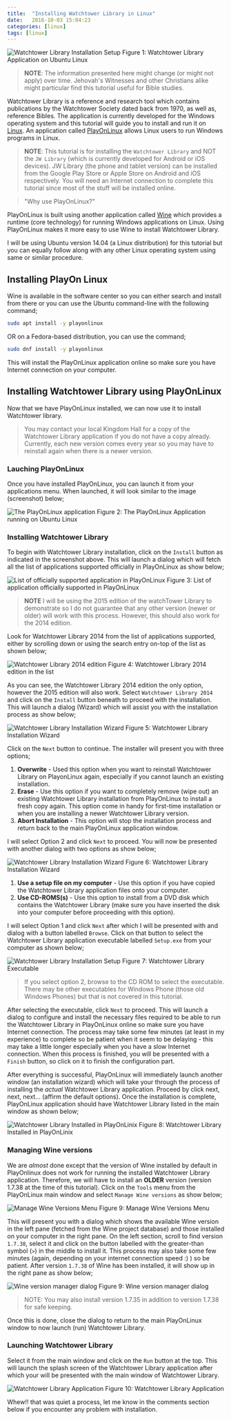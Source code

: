 ```yaml
---
title:  "Installing Watchtower Library in Linux"
date:   2016-10-03 15:04:23
categories: [linux]
tags: [linux]
---
```


![Watchtower Library Installation Setup](../images/watchtower-library-application.png)
Figure 1: Watchtower Library Application on Ubuntu Linux

> __NOTE__: The information presented here might change (or might not apply) over time. Jehovah's Witnesses and other Christians alike might particular find this tutorial useful for Bible studies.

Watchtower Library is a reference and research tool which contains publications by the Watchtower Society dated back from 1970, as well as, reference Bibles. The application is currently developed for the Windows operating system and this tutorial will guide you to install and run it on [Linux](https://aberba.github.io/2016/what-is-linux/). An application called [PlayOnLinux](https://en.wikipedia.org/wiki/PlayOnLinux) allows Linux users to run Windows programs in Linux. 

> __NOTE__: This tutorial is for installing the `Watchtower Library` and NOT the `JW Library` (which is currently developed for Android or iOS devices). JW Library (the phone and tablet version) can be installed from the Google Play Store or Apple Store on Android and iOS respectively.
> You will need an Internet connection to complete this tutorial since most of the stuff will be installed online. 

> "Why use PlayOnLinux?"

PlayOnLinux is built using another application called [Wine](https://en.wikipedia.org/wiki/Wine_(software) ) which provides a runtime (core technology) for running Windows applications on Linux. Using PlayOnLinux makes it more easy to use Wine to install Watchtower Library.

I will be using Ubuntu version 14.04 (a Linux distribution) for this tutorial but you can equally follow along with any other Linux operating system using same or similar procedure.

## Installing PlayOn Linux

Wine is available in the software center so you can either search and install from there or you can use the Ubuntu command-line with the following command;

```sh
sudo apt install -y playonlinux
```

OR on a Fedora-based distribution, you can use the command;

```sh
sudo dnf install -y playonlinux
```

This will install the PlayOnLinux application online so make sure you have Internet connection on your computer.


## Installing Watchtower Library using PlayOnLinux

Now that we have PlayOnLinux installed, we can now use it to install Watchtower library. 

> You may contact your local Kingdom Hall for a copy of the Watchtower Library application if you do not have a copy already. Currently, each new version comes every year so you may have to reinstall again when there is a newer version. 

### Lauching PlayOnLinux
Once you have installed PlayOnLinux, you can launch it from your applications menu. When launched, it will look similar to the image (screenshot) below;

![The PlayOnLinux application](../images/play-on-linux-application.jpg)
Figure 2: The PlayOnLinux Application running on Ubuntu Linux

### Installing Watchtower Library
To begin with Watchtower Library installation, click on the `Install` button as indicated in the screenshot above. This will launch a dialog which will fetch all the list of applications supported officially in PlayOnLinux as show below;

![List of officially supported application in PlayOnLinux](../images/play-on-linux-database.jpg)
Figure 3: List of application officially supported in PlayOnLinux

> __NOTE__ I will be using the 2015 edition of the watchTower Library to demonstrate so I do not guarantee that any other version (newer or older) will work with this process. However, this should also work for the 2014 edition. 

Look for Watchtower Library 2014 from the list of applications supported, either by scrolling down or using the search entry on-top of the list as shown below;

![Watchtower Library 2014 edition](../images/watchtower-library-2014-in-list.png)
Figure 4: Watchtower Library 2014 edition in the list

As you can see, the Watchtower Library 2014 edition the only option, however the 2015 edition will also work. Select `Watchtower Library 2014` and click on the `Install` button beneath to proceed with the installation. This will launch a dialog (Wizard) which will assist you with the installation process as show below;

![Watchtower Library Installation Wizard](../images/watchtower-library-install-wizard.png)
Figure 5: Watchtower Library Installation Wizard

Click on the `Next` button to continue. The installer will present you with three options;

1. __Overwrite__ - Used this option when you want to reinstall Watchtower Library on PlayonLinux again, especially if you cannot launch an existing installation.
2. __Erase__ - Use this option if you want to completely remove (wipe out) an existing Watchtower Library installation from PlayOnLinux to install a fresh copy again. This option come in handy for first-time installation or when you are installing a newer Watchtower Library version.
3. __Abort Installation__ - This option will stop the installation process and return back to the main PlayOnLinux application window.

I will select Option 2 and click `Next` to proceed. You will now be presented with another dialog with two options as show below;

![Watchtower Library Installation Wizard](../images/watchtower-library-select-setup.png)
Figure 6: Watchtower Library Installation Wizard

1. __Use a setup file on my computer__ - Use this option if you have copied the Watchtower Library application files onto your computer.
2. __Use CD-ROMS(s)__ - Use this option to install from a DVD disk which contains the Watchtower Library (make sure you have inserted the disk into your computer before proceeding with this option).

I will select Option 1 and click `Next` after which I will be presented with and dialog with a button labelled `Browse`. Click on that button to select the Watchtower Library application executable labelled `Setup.exe` from your computer as shown below;

![Watchtower Library Installation Setup](../images/watchtower-library-select-setup-executable.png)
Figure 7: Watchtower Library Executable

> If you select option 2, browse to the CD ROM to select the executable. There may be other executables for Windows Phone (those old Windows Phones) but that is not covered in this tutorial. 

After selecting the executable, click `Next` to proceed. This will launch a dialog to configure and install the necessary files required to be able to run the Watchtower Library in PlayOnLinux online so make sure you have Internet connection. The process may take some few minutes (at least in my experience) to complete so be patient when it seem to be delaying - this may take a little longer especially when you have a slow Internet connection. When this process is finished, you will be presented with a `Finish` button, so click on it to finish the configuration part. 

After everything is successful, PlayOnLinux will immediately launch another window (an installation wizard) which will take your through the process of installing the _actual_ Watchtower Library application. Proceed by click next, next, next... (affirm the default options). Once the installation is complete, PlayOnLinux application should have Watchtower Library listed in the main window as shown below;

![Watchtower Library Installed in PlayOnLinix](../images/watchtower-library-installed-in-playonlinux.png)
Figure 8: Watchtower Library Installed in PlayOnLinix


### Managing Wine versions
We are _almost_ done except that the version of Wine installed by default in PlayOnlinux does not work for running the installed Watchtower Library application. Therefore, we will have to install an __OLDER__ version (version 1.7.38 at the time of this tutorial). Click on the `Tools` menu from  the PlayOnLinux main window and select `Manage Wine versions` as show below;

![Manage Wine Versions Menu](../images/play-on-linux-wine-versions-manager-menu.jpg)
Figure 9: Manage Wine Versions Menu

This will present you with a dialog which shows the available Wine version in the left pane (fetched from the Wine project database) and those installed on your computer in the right pane. On the left section, scroll to find version `1.7.38`, select it and click on the button labelled with the greater-than symbol (`>`) in the middle to install it. This process may also take some few minutes (again, depending on your internet connection speed :)  ) so be patient. After version `1.7.38` of Wine has been installed, it will show up in the right pane as show below;


![Wine version manager dialog](../images/play-on-linux-wine-versions-dialog.jpg) Figure 9: Wine version manager dialog

> NOTE: You may also install version 1.7.35 in addition to version 1.7.38 for safe keeping.

Once this is done, close the dialog to return to the main PlayOnLinux window to now launch (run) Watchtower Library.

### Launching Watchtower Library
Select it from the main window and click on the `Run` button at the top. This will launch the splash screen of the Watchtower Library application after which your will be presented with the main window of Watchtower Library.

![Watchtower Library Application](../images/watchtower-library-installed.png)
Figure 10: Watchtower Library Application 

Whew!! that was quiet a process, let me know in the comments section below if you encounter any problem with installation.